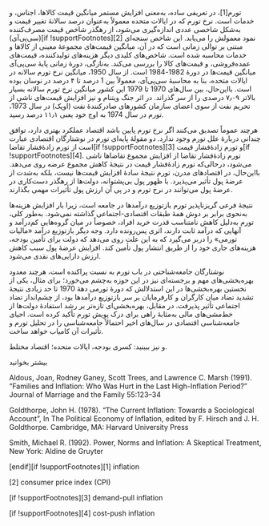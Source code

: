   تورم[1]، در تعریفی ساده، به‌معنی افزایش مستمر میانگین قیمت کالاها، اجناس، و خدمات است. نرخ تورم که در ایالات متحده معمولاً به‌عنوان درصد سالانهٔ تغییر قیمت و به‌شکل شاخصی عددی اندازه‌گیری می‌شود، از رهگذر شاخص قیمت مصرف‌کننده (سی‌پی‌آی)[if !supportFootnotes][2] نمود معمولش را می‌یابد. این شاخص سنجه‌ای مبتنی بر توالی زمانی است که در آن، میانگین قیمت‌های مجموعهٔ معینی از کالاها و خدمات محاسبه شده است. شاخص‌های کلیدی دیگر هزینه‌های تولیدکننده، قیمت‌های عمده‌فروشی، و قیمت‌های کالا را بررسی می‌کند. به‌تازگی، دورهٔ زمانی پایۀ سی‌پی‌آی میانگین قیمت‌ها در دورۀ 1982-1984 است. از سال 1950، میانگین نرخ تورم سالانه در ایالات متحده، بنا به محاسبۀ سی‌پی‌آی، معمولاً بین 1 درصد تا ۴ درصد در نوسان بوده است. بااین‌حال، بین سال‌های 1970 تا 1979 این کشور میانگین نرخ‌ تورم سالانه بسیار بالاتر ۷٫۰۹ درصدی را از سر گذراند. در اثر جنگ ویتنام و نیز افزایش قیمت‌های ناشی از تحریم نفت از سوی اعضای سازمان کشورهای صادرکنندۀ نفت (اوپک) در سال 1973، تورم در سال 1974 به اوج خود یعنی ۱۱٫۱ درصد رسید. 

 هرچند عموماً تصدیق می‌کنند اگر نرخ تورم پایین‌ باشد اقتصاد عملکرد بهتری دارد، توافق چندانی دربارهٔ علل تورم وجود ندارد. دو مقولۀ پایه‌ای تورم در نوشتارگان اقتصادی عبارت است از تورم زادۀفشار تقاضا[if !supportFootnotes][3] و تورم زادۀفشار قیمت[if !supportFootnotes][4]. تورم زادهٔ‌فشار تقاضا از افزایش مجموع تقاضاها ناشی می‌شود، درحالی‌که تورم زادۀفشار قیمت در نتیجهٔ کاهش مجموع عرضه روی می‌دهد. بااین‌حال، در اقتصادهای مدرن، تورم نتیجۀ سادۀ افزایش قیمت‌ها نیست، بلکه به‌شدت از عرضۀ پول تأثیر می‌پذیرد. با ظهور پول بی‌پشتوانه، دولت‌ها از رهگذر دست‌کاری در عرضۀ پول می‌توانند در نرخ تورم و در پی آن ارزش پول تأثیرات مهمی بگذارند.

 نتیجهٔ فرعی گریزناپذیر تورم بازتوزیع درآمدها در جامعه است، زیرا بار افزایش هزینه‌ها به‌نحوی برابر بر دوش همۀ طبقات اقتصادی-اجتماعی گذاشته نمی‌شود. به‌طور کلی، تورم به‌دلیل کاهش نامتناسب قدرت خرید افراد، خصوصاً در میان گروه‌هایی کم‌درآمد و آنهایی که درآمد ثابت دارند، اثری پس‌رونده دارد. وجه دیگر بازتوزیع درآمد «مالیات تورمی» را دربر می‌گیرد که به این علت روی می‌دهد که دولت برای تأمین بودجه، هزینه‌های جاری خود را از طریق انتشار پول تأمین کند. افزایش عرضۀ پول سبب کاهش ارزش دارایی‌های نقدی می‌شود.

نوشتارگان جامعه‌شناختی در باب تورم به نسبت پراکنده است، هرچند معدود بهره‌بخشی‌های مهم و برجسته‌ای نیز در این حوزه به‌چشم می‌خورد؛ برای مثال، یکی از نخستین بهره‌بخشی‌ها در این استدلالش که دورۀ تورمی دهۀ 1970 تا حد زیادی نتیجۀ تشدید تضاد میان کارگران و کارفرمایان بر سر بازتوزیع درآمدها بود، از چشم‌انداز تضاد اجتماعی تأثیر پذیرفت. در مقابل، بهره‌بخشی‌ای تازه‌تر بر رشد استفادهٔ دولت‌ها از خط‌مشی‌های مالی به‌مثابهٔ راهی برای درک پویش تورم تأکید کرده است. احیای جامعه‌شناسی اقتصادی در سال‌های اخیر احتمالاً جامعه‌شناسی را در تحلیل‌ تورم و تأثیرات آن کامیاب خواهد ساخت.

 و نیز ببینید: کسری بودجه، ایالات متحده؛ اقتصاد مختلط.

بیشتر بخوانید

Aldous, Joan, Rodney Ganey, Scott Trees, and Lawrence C. Marsh (1991). “Families and Inflation: Who Was Hurt in the Last High-Inflation Period?” Journal of Marriage and the Family 55:123–34

Goldthorpe, John H. (1978). “The Current Inflation: Towards a Sociological Account”, In The Political Economy of Inflation, edited by F. Hirsch and J. H. Goldthorpe. Cambridge, MA: Harvard University Press

Smith, Michael R. (1992). Power, Norms and Inflation: A Skeptical Treatment, New York: Aldine de Gruyter

 [endif][if !supportFootnotes][1] inflation 

[2] consumer price index (CPI)

[if !supportFootnotes][3] demand-pull inflation

[if !supportFootnotes][4] cost-push inflation

 

 

 

 
